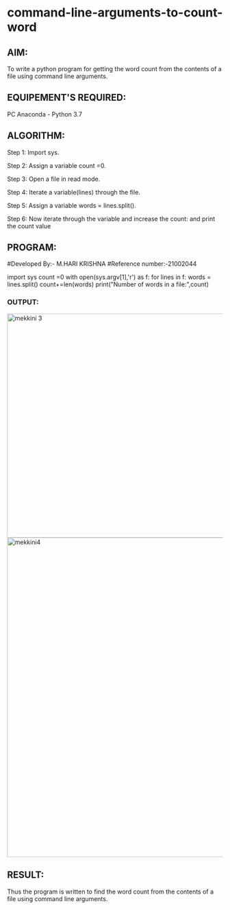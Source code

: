 # command-line-arguments-to-count-word
## AIM:
To write a python program for getting the word count from the contents of a file using command line arguments.
## EQUIPEMENT'S REQUIRED: 
PC
Anaconda - Python 3.7
## ALGORITHM: 

Step 1:
Import sys.

Step 2:
Assign a variable count =0.

Step 3:
Open a file in read mode.

Step 4:
Iterate a variable(lines) through the file.

Step 5:
Assign a variable words = lines.split().

Step 6:
Now iterate through the variable and increase the count: and print the count value

## PROGRAM:

#Developed By:- M.HARI KRISHNA
#Reference number:-21002044

import sys
count =0
with open(sys.argv[1],'r') as f:
    for lines in f:
        words = lines.split()
        count+=len(words)
print("Number of words in a file:",count)  

### OUTPUT:

<img width="523" alt="mekkini 3" src="https://user-images.githubusercontent.com/94882905/154802374-9bbb287e-c083-42aa-a443-d4a33334b9b1.png">
<img width="746" alt="mekkini4" src="https://user-images.githubusercontent.com/94882905/154802385-d2dfe373-3e1f-4444-bf63-55a75f5f2ff2.png">




## RESULT:
Thus the program is written to find the word count from the contents of a file using command line arguments.
